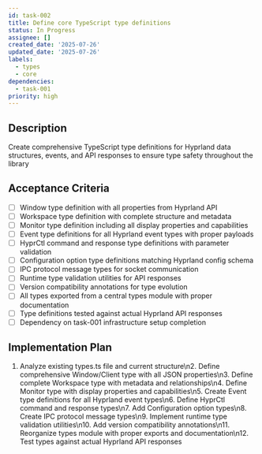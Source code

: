 ```yaml
---
id: task-002
title: Define core TypeScript type definitions
status: In Progress
assignee: []
created_date: '2025-07-26'
updated_date: '2025-07-26'
labels:
  - types
  - core
dependencies:
  - task-001
priority: high
---
```


## Description

Create comprehensive TypeScript type definitions for Hyprland data structures, events, and API responses to ensure type safety throughout the library

## Acceptance Criteria

- [ ] Window type definition with all properties from Hyprland API
- [ ] Workspace type definition with complete structure and metadata
- [ ] Monitor type definition including all display properties and capabilities
- [ ] Event type definitions for all Hyprland event types with proper payloads
- [ ] HyprCtl command and response type definitions with parameter validation
- [ ] Configuration option type definitions matching Hyprland config schema
- [ ] IPC protocol message types for socket communication
- [ ] Runtime type validation utilities for API responses
- [ ] Version compatibility annotations for type evolution
- [ ] All types exported from a central types module with proper documentation
- [ ] Type definitions tested against actual Hyprland API responses
- [ ] Dependency on task-001 infrastructure setup completion

## Implementation Plan

1. Analyze existing types.ts file and current structure\n2. Define comprehensive Window/Client type with all JSON properties\n3. Define complete Workspace type with metadata and relationships\n4. Define Monitor type with display properties and capabilities\n5. Create Event type definitions for all Hyprland event types\n6. Define HyprCtl command and response types\n7. Add Configuration option types\n8. Create IPC protocol message types\n9. Implement runtime type validation utilities\n10. Add version compatibility annotations\n11. Reorganize types module with proper exports and documentation\n12. Test types against actual Hyprland API responses
